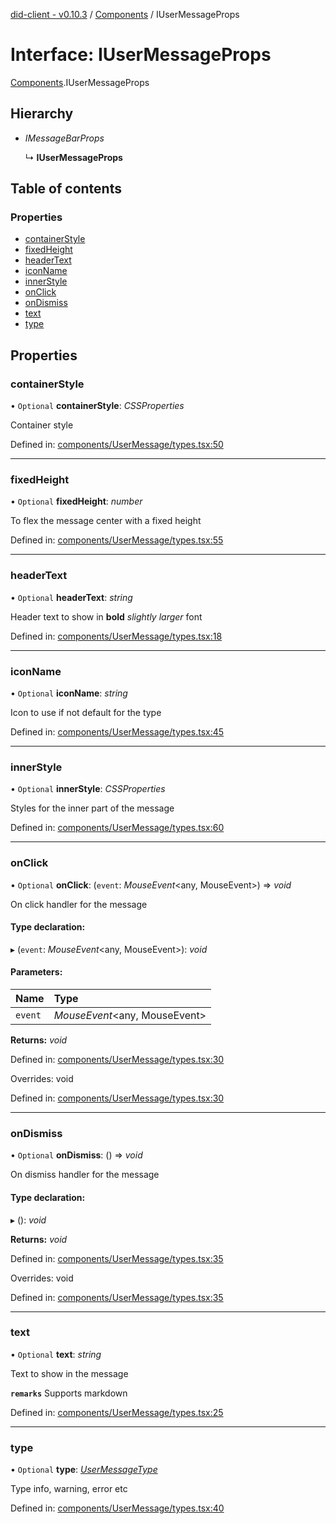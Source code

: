 [did-client - v0.10.3](../README.md) / [Components](../modules/components.md) / IUserMessageProps

# Interface: IUserMessageProps

[Components](../modules/components.md).IUserMessageProps

## Hierarchy

* *IMessageBarProps*

  ↳ **IUserMessageProps**

## Table of contents

### Properties

- [containerStyle](components.iusermessageprops.md#containerstyle)
- [fixedHeight](components.iusermessageprops.md#fixedheight)
- [headerText](components.iusermessageprops.md#headertext)
- [iconName](components.iusermessageprops.md#iconname)
- [innerStyle](components.iusermessageprops.md#innerstyle)
- [onClick](components.iusermessageprops.md#onclick)
- [onDismiss](components.iusermessageprops.md#ondismiss)
- [text](components.iusermessageprops.md#text)
- [type](components.iusermessageprops.md#type)

## Properties

### containerStyle

• `Optional` **containerStyle**: *CSSProperties*

Container style

Defined in: [components/UserMessage/types.tsx:50](https://github.com/Puzzlepart/did/blob/dev/client/components/UserMessage/types.tsx#L50)

___

### fixedHeight

• `Optional` **fixedHeight**: *number*

To flex the message center with a fixed height

Defined in: [components/UserMessage/types.tsx:55](https://github.com/Puzzlepart/did/blob/dev/client/components/UserMessage/types.tsx#L55)

___

### headerText

• `Optional` **headerText**: *string*

Header text to show in **bold** _slightly larger_ font

Defined in: [components/UserMessage/types.tsx:18](https://github.com/Puzzlepart/did/blob/dev/client/components/UserMessage/types.tsx#L18)

___

### iconName

• `Optional` **iconName**: *string*

Icon to use if not default for the type

Defined in: [components/UserMessage/types.tsx:45](https://github.com/Puzzlepart/did/blob/dev/client/components/UserMessage/types.tsx#L45)

___

### innerStyle

• `Optional` **innerStyle**: *CSSProperties*

Styles for the inner part of the message

Defined in: [components/UserMessage/types.tsx:60](https://github.com/Puzzlepart/did/blob/dev/client/components/UserMessage/types.tsx#L60)

___

### onClick

• `Optional` **onClick**: (`event`: *MouseEvent*<any, MouseEvent\>) => *void*

On click handler for the message

#### Type declaration:

▸ (`event`: *MouseEvent*<any, MouseEvent\>): *void*

#### Parameters:

Name | Type |
:------ | :------ |
`event` | *MouseEvent*<any, MouseEvent\> |

**Returns:** *void*

Defined in: [components/UserMessage/types.tsx:30](https://github.com/Puzzlepart/did/blob/dev/client/components/UserMessage/types.tsx#L30)

Overrides: void

Defined in: [components/UserMessage/types.tsx:30](https://github.com/Puzzlepart/did/blob/dev/client/components/UserMessage/types.tsx#L30)

___

### onDismiss

• `Optional` **onDismiss**: () => *void*

On dismiss handler for the message

#### Type declaration:

▸ (): *void*

**Returns:** *void*

Defined in: [components/UserMessage/types.tsx:35](https://github.com/Puzzlepart/did/blob/dev/client/components/UserMessage/types.tsx#L35)

Overrides: void

Defined in: [components/UserMessage/types.tsx:35](https://github.com/Puzzlepart/did/blob/dev/client/components/UserMessage/types.tsx#L35)

___

### text

• `Optional` **text**: *string*

Text to show in the message

**`remarks`** Supports markdown

Defined in: [components/UserMessage/types.tsx:25](https://github.com/Puzzlepart/did/blob/dev/client/components/UserMessage/types.tsx#L25)

___

### type

• `Optional` **type**: [*UserMessageType*](../modules/components.md#usermessagetype)

Type info, warning, error etc

Defined in: [components/UserMessage/types.tsx:40](https://github.com/Puzzlepart/did/blob/dev/client/components/UserMessage/types.tsx#L40)
